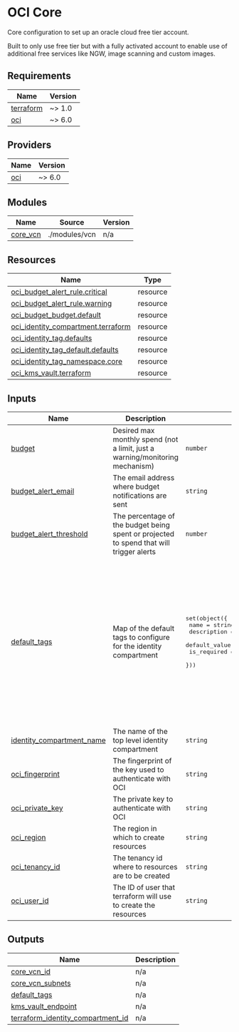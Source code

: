 # OCI Core

Core configuration to set up an oracle cloud free tier account.

Built to only use free tier but with a fully activated account to enable use of additional free services
like NGW, image scanning and custom images.

<!-- BEGIN_TF_DOCS -->
## Requirements

| Name | Version |
|------|---------|
| <a name="requirement_terraform"></a> [terraform](#requirement\_terraform) | ~> 1.0 |
| <a name="requirement_oci"></a> [oci](#requirement\_oci) | ~> 6.0 |

## Providers

| Name | Version |
|------|---------|
| <a name="provider_oci"></a> [oci](#provider\_oci) | ~> 6.0 |

## Modules

| Name | Source | Version |
|------|--------|---------|
| <a name="module_core_vcn"></a> [core\_vcn](#module\_core\_vcn) | ./modules/vcn | n/a |

## Resources

| Name | Type |
|------|------|
| [oci_budget_alert_rule.critical](https://registry.terraform.io/providers/oracle/oci/latest/docs/resources/budget_alert_rule) | resource |
| [oci_budget_alert_rule.warning](https://registry.terraform.io/providers/oracle/oci/latest/docs/resources/budget_alert_rule) | resource |
| [oci_budget_budget.default](https://registry.terraform.io/providers/oracle/oci/latest/docs/resources/budget_budget) | resource |
| [oci_identity_compartment.terraform](https://registry.terraform.io/providers/oracle/oci/latest/docs/resources/identity_compartment) | resource |
| [oci_identity_tag.defaults](https://registry.terraform.io/providers/oracle/oci/latest/docs/resources/identity_tag) | resource |
| [oci_identity_tag_default.defaults](https://registry.terraform.io/providers/oracle/oci/latest/docs/resources/identity_tag_default) | resource |
| [oci_identity_tag_namespace.core](https://registry.terraform.io/providers/oracle/oci/latest/docs/resources/identity_tag_namespace) | resource |
| [oci_kms_vault.terraform](https://registry.terraform.io/providers/oracle/oci/latest/docs/resources/kms_vault) | resource |

## Inputs

| Name | Description | Type | Default | Required |
|------|-------------|------|---------|:--------:|
| <a name="input_budget"></a> [budget](#input\_budget) | Desired max monthly spend (not a limit, just a warning/monitoring mechanism) | `number` | `5` | no |
| <a name="input_budget_alert_email"></a> [budget\_alert\_email](#input\_budget\_alert\_email) | The email address where budget notifications are sent | `string` | n/a | yes |
| <a name="input_budget_alert_threshold"></a> [budget\_alert\_threshold](#input\_budget\_alert\_threshold) | The percentage of the budget being spent or projected to spend that will trigger alerts | `number` | `90` | no |
| <a name="input_default_tags"></a> [default\_tags](#input\_default\_tags) | Map of the default tags to configure for the identity compartment | <pre>set(object({<br/>    name          = string<br/>    description   = string<br/>    default_value = string<br/>    is_required   = optional(bool, true)<br/>  }))</pre> | <pre>[<br/>  {<br/>    "default_value": "UNTAGGED",<br/>    "description": "The name of the resource",<br/>    "name": "name"<br/>  },<br/>  {<br/>    "default_value": "NOT_SET",<br/>    "description": "The URL of the repository containing the code that deployed the resource",<br/>    "name": "repo"<br/>  },<br/>  {<br/>    "default_value": "terraform",<br/>    "description": "The owner/tool that manages the resource e.g. manual or terraform",<br/>    "name": "managed"<br/>  }<br/>]</pre> | no |
| <a name="input_identity_compartment_name"></a> [identity\_compartment\_name](#input\_identity\_compartment\_name) | The name of the top level identity compartment | `string` | `"terraform"` | no |
| <a name="input_oci_fingerprint"></a> [oci\_fingerprint](#input\_oci\_fingerprint) | The fingerprint of the key used to authenticate with OCI | `string` | n/a | yes |
| <a name="input_oci_private_key"></a> [oci\_private\_key](#input\_oci\_private\_key) | The private key to authenticate with OCI | `string` | n/a | yes |
| <a name="input_oci_region"></a> [oci\_region](#input\_oci\_region) | The region in which to create resources | `string` | n/a | yes |
| <a name="input_oci_tenancy_id"></a> [oci\_tenancy\_id](#input\_oci\_tenancy\_id) | The tenancy id where to resources are to be created | `string` | n/a | yes |
| <a name="input_oci_user_id"></a> [oci\_user\_id](#input\_oci\_user\_id) | The ID of user that terraform will use to create the resources | `string` | n/a | yes |

## Outputs

| Name | Description |
|------|-------------|
| <a name="output_core_vcn_id"></a> [core\_vcn\_id](#output\_core\_vcn\_id) | n/a |
| <a name="output_core_vcn_subnets"></a> [core\_vcn\_subnets](#output\_core\_vcn\_subnets) | n/a |
| <a name="output_default_tags"></a> [default\_tags](#output\_default\_tags) | n/a |
| <a name="output_kms_vault_endpoint"></a> [kms\_vault\_endpoint](#output\_kms\_vault\_endpoint) | n/a |
| <a name="output_terraform_identity_compartment_id"></a> [terraform\_identity\_compartment\_id](#output\_terraform\_identity\_compartment\_id) | n/a |
<!-- END_TF_DOCS -->